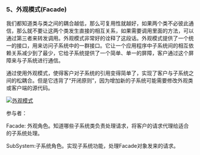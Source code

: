 ### 5、外观模式\(Facade\)

我们都知道类与类之间的耦合越低，那么可复用性就越好，如果两个类不必彼此通信，那么就不要让这两个类发生直接的相互关系，如果需要调用里面的方法，可以通过第三者来转发调用。外观模式非常好的诠释了这段话。外观模式提供了一个统一的接口，用来访问子系统中的一群接口。它让一个应用程序中子系统间的相互依赖关系减少到了最少，它给子系统提供了一个简单、单一的屏障，客户通过这个屏障来与子系统进行通信。

通过使用外观模式，使得客户对子系统的引用变得简单了，实现了客户与子系统之间的松耦合。但是它违背了“开闭原则”，因为增加新的子系统可能需要修改外观类或客户端的源代码。

[![](http://images.cnitblog.com/blog/381060/201310/08191405-52d7986f49484723803d84fab3065082.png "外观模式")](http://images.cnitblog.com/blog/381060/201310/08191405-c300a2b1a31a4e579fcfca4be38b8113.png)

参与者：

Facade: 外观角色。知道哪些子系统类负责处理请求，将客户的请求代理给适合的子系统处理。

SubSystem:子系统角色。实现子系统功能，处理Facade对象发来的请求。



